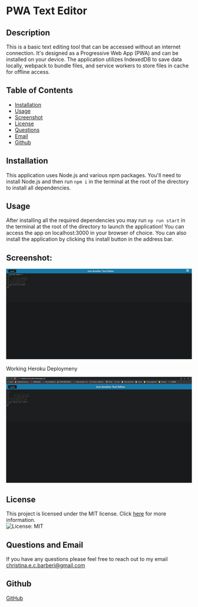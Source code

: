 # PWA Text Editor

## Description

This is a basic text editing tool that can be accessed without an internet connection. It's designed as a Progressive Web App (PWA) and can be installed on your device. The application utilizes IndexedDB to save data locally, webpack to bundle files, and service workers to store files in cache for offline access.

## Table of Contents

* [Installation](#installation)
* [Usage](#usage)
* [Screenshot](#screenshot)
* [License](#license)
* [Questions](#Questions)
* [Email](#Email)
* [Github](#Github)

## Installation

This application uses Node.js and various npm packages. You'll need to install Node.js and then run ```npm i``` in the terminal at the root of the directory to install all dependencies.

## Usage

After installing all the required dependencies you may run ```np run start``` in the terminal at the root of the directory to launch the application! You can access the app on localhost:3000 in your browser of choice. You can also install the application by clicking ths install button in the address bar.

## Screenshot:
![Screenshot of Application](./assets/images/Screenshot.png)

Working Heroku Deploymeny

![Screenshot of Application](./assets/images/Heroku.png)

## License
This project is licensed under the MIT license. Click [here](https://opensource.org/licenses/MIT) for more information.<br>
![License: MIT](https://img.shields.io/badge/License-MIT-yellow.svg)

## Questions and Email

If you have any questions please feel free to reach out to my email christina.e.c.barberi@gmail.com

## Github

[GitHub](https://github.com/Christinaecb)
